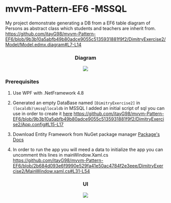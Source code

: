 # mvvm-Pattern-EF6 -MSSQL

My project demonstrate generating a DB from a EF6 table diagram of Persons as abstract class which students and teachers are inherit from.
https://github.com/itayG98/mvvm-Pattern-EF6/blob/9b3b10a5abfb49b80adce9055c5135931881f9f2/DimitryExercise2/Model/Model.edmx.diagram#L7-L14
<div align="center">
  
<h3>Diagram</h3>
<img src="https://user-images.githubusercontent.com/91791115/193006315-526ec33b-8384-4313-b8e8-a3b6704caa21.jpg"/>
</div>

### Prerequisites

 1. Use WPF with .NetFramework 4.8
 2. Generated an empty DataBase named `[DimitryExercise2]` in  `(localdb)\mssqllocaldb` in MSSQL
 I added an initial script of sql you can use in order to create it <a target=_blank href=https://github.com/itayG98/mvvm-Pattern-EF6/blob/master/DB_script/Init_sql_script>here</a>
 https://github.com/itayG98/mvvm-Pattern-EF6/blob/9b3b10a5abfb49b80adce9055c5135931881f9f2/DimitryExercise2/App.config#L15-L17

 4. Download Entity Framework from NuGet package manager <a target="_blank" href="https://github.com/dotnet/ef6">Package's Docs</a>
 
 5. In order to run the app you will meed a data to initialize the app you can uncomment this lines in mainWindow.Xaml.cs
 https://github.com/itayG98/mvvm-Pattern-EF6/blob/2b684d093e6f9990e529fa41e50ac4784f2e3eee/DimitryExercise2/MainWindow.xaml.cs#L31-L54
 


<div align="center">
<h3>UI</h3>
<img src="https://user-images.githubusercontent.com/91791115/192984837-15da2c37-ceb8-4fe1-bd69-fcc8494aad29.jpg"/>
</div>
